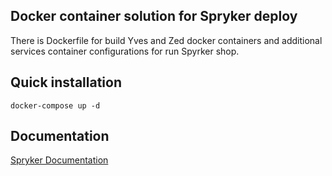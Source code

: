 ## Docker container solution for Spryker deploy
There is Dockerfile for build Yves and Zed docker containers and additional services container configurations for run Spyrker shop.
## Quick installation
```
docker-compose up -d
```

## Documentation
[Spryker Documentation](https://academy.spryker.com)
